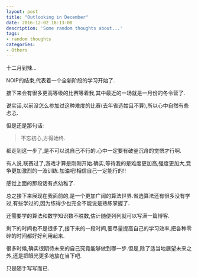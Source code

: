 ```yaml
---
layout: post
title: "Outlooking in December"
date: 2016-12-02 18:13:00
description: 'Some random thoughts about...'
tags:
- random thoughts
categories:
- Others
---
```


十二月到辣...

$\text{NOIP}$的结束,代表着一个全新阶段的学习开始了.

接下来会有很多更高等级的比赛等着我,其中最近的一场就是一月份的冬令营了.

说实话,以前没怎么参加过这种难度的比赛(去年省选姑且不算),所以心中自然有些忐忑.

但是还是那句话:

> 不忘初心,方得始终.

都走到这一步了,是不可以说自己不行的.心中一定要有破釜沉舟的觉悟才行啊.

有人说,联赛过了,游戏才算是刚刚开始.确实,等待我的是难度更加高,强度更加大,竞争更加激烈的一波训练.加油吧!相信自己一定能行的!!

感觉上面的那段话有点幼稚了.

总之接下来展现在我面前的,是一个更加广阔的算法世界.省选算法还有很多没有学过,有些学过的,因为练得少也完全不能说是熟练掌握了.

还需要学的算法和数学知识数不胜数,估计随便列列就可以写满一篇博客.

剩下的时间也不是很多了,接下来的一段时间,要尽量提高自己的学习效率,把各种零碎的时间都好好利用起来.

很多时候,确实很期待未来的自己究竟能够做到哪一步.但是,除了适当地展望未来之外,还是把眼光更多地放在当下吧.

只是随手写写而已.